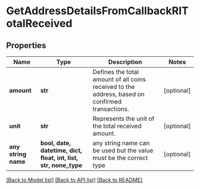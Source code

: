 # GetAddressDetailsFromCallbackRITotalReceived


## Properties
Name | Type | Description | Notes
------------ | ------------- | ------------- | -------------
**amount** | **str** | Defines the total amount of all coins received to the address, based on confirmed transactions. | [optional] 
**unit** | **str** | Represents the unit of the total received amount. | [optional] 
**any string name** | **bool, date, datetime, dict, float, int, list, str, none_type** | any string name can be used but the value must be the correct type | [optional]

[[Back to Model list]](../README.md#documentation-for-models) [[Back to API list]](../README.md#documentation-for-api-endpoints) [[Back to README]](../README.md)


